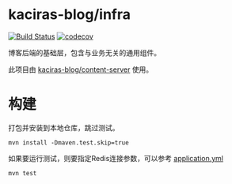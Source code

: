 # kaciras-blog/infra

[![Build Status](https://travis-ci.org/kaciras-blog/java-infra.svg?branch=master)](https://travis-ci.org/kaciras-blog/java-infra)
[![codecov](https://codecov.io/gh/kaciras-blog/java-infra/branch/master/graph/badge.svg)](https://codecov.io/gh/kaciras-blog/java-infra)

博客后端的基础层，包含与业务无关的通用组件。

此项目由 [kaciras-blog/content-server](https://github.com/kaciras-blog/content-server) 使用。

# 构建

打包并安装到本地仓库，跳过测试。

```shell script
mvn install -Dmaven.test.skip=true
```

如果要运行测试，则要指定Redis连接参数，可以参考 [application.yml](https://github.com/kaciras-blog/java-infra/blob/master/application.yml)

```shell script
mvn test
```
